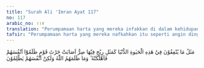 ```yaml
---
title: "Surah Ali 'Imran Ayat 117"
no: 117
arabic_no: ١١٧
translation: "Perumpamaan harta yang mereka infakkan di dalam kehidupan dunia ini, ibarat angin yang mengandung hawa sangat dingin, yang menimpa tanaman (milik) suatu kaum yang menzalimi diri sendiri, lalu angin itu merusaknya. Allah tidak menzalimi mereka, tetapi mereka yang menzalimi diri sendiri."
tafsir: "Perumpamaan harta yang mereka nafkahkan itu seperti angin dingin yang berhembus sangat kencang menghabiskan segala tanaman yang ditanam, sehingga pemiliknya tidak dapat memetik hasilnya walau sedikit pun. Meskipun pada lahirnya mereka telah menafkahkan hartanya untuk kepentingan umum seperti membangun benteng pertahanan, jembatan-jembatan, sekolah-sekolah, rumah sakit-rumah sakit dan lain-lain dengan harapan yang besar bahwa kebaikan mereka itu akan mendapat ganjaran dari Allah dan dapat menolong mereka di akhirat nanti, namun harapan itu akan sia-sia belaka. Firman Allah:\n\nDan Kami akan perlihatkan segala amal yang mereka kerjakan, lalu Kami akan jadikan amal itu (bagaikan) debu yang beterbangan. (al-Furqan/25:23).\n\nDan orang-orang yang kafir, amal perbuatan mereka seperti fatamorgana di tanah yang datar, yang disangka air oleh orang-orang yang dahaga, tetapi apabila (air) itu didatangi tidak ada apa pun. (an-Nur/24:39).\n\nSebenarnya Allah tidak menganiaya orang kafir karena tidak memberi ganjaran bagi amal perbuatan mereka yang baik, tetapi mereka sendirilah yang menganiaya diri sendiri karena tidak mau beriman, padahal bukti-bukti telah banyak sekali di tangan mereka yang menunjukkan kebenaran dan kerasulan Nabi Muhammad saw.\n\nMenurut kajian ilmiah, salah satu fenomena penting yang terjadi pada tanaman yang terkena hawa (angin) yang sangat dingin di antaranya adalah fenomena rusaknya sel-sel, terutama sel daun. Seperti telah umum diketahui bahwa kira-kira 70% dari kandungan sel adalah air. Ketika terkena hawa yang sangat dingin maka air di dalam sel membeku. Apabila air sudah membeku maka terbentuklah kristal-kristal es yang volumenya lebih besar daripada air. Adanya pembekuan itu menyebabkan dinding-dinding sel hancur karena tergerus molekul-molekul air yang mengembang karena pembekuan. Kenampakan fenomena ini dari luar: daun terlihat menjadi kering seperti terbakar. Fenomena ini seperti sering terjadi pada tanaman teh di pegunungan Jawa Barat yang dikenal dengan fenomena Ibun Bajra (Embun Api). Perumpamaan harta yang dibelanjakan tidak sesuai dengan kehendak Allah, akan membawa kehancuran bagi pelakunya, seperti cairan sel yang menghancurkan dirinya sendiri ketika kena hawa dingin.\n\nDalam ayat di atas juga diperlihatkan akibat perubahan perilaku cuaca terhadap kehidupan, dalam hal ini tanaman pertanian. Secara biologis, suatu perubahan cuaca yang tidak biasa, misal kenaikan maupun penurunan suhu yang tajam, akan sangat mengganggu proses metabolisme tumbuhan. Akibatnya jelas, yaitu akan terjadi disfungsi dari berbagai organ yang ada yang mengakibatkan pertumbuhan yang tidak normal, atau tanaman akan mati."
---
```

مَثَلُ مَا يُنْفِقُوْنَ فِيْ هٰذِهِ الْحَيٰوةِ الدُّنْيَا كَمَثَلِ رِيْحٍ فِيْهَا صِرٌّ اَصَابَتْ حَرْثَ قَوْمٍ ظَلَمُوْٓا اَنْفُسَهُمْ فَاَهْلَكَتْهُ ۗ وَمَا ظَلَمَهُمُ اللّٰهُ وَلٰكِنْ اَنْفُسَهُمْ يَظْلِمُوْنَ 